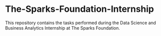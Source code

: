 # The-Sparks-Foundation-Internship
This repository contains the tasks performed during the Data Science and Business Analytics Internship at The Sparks Foundation.
